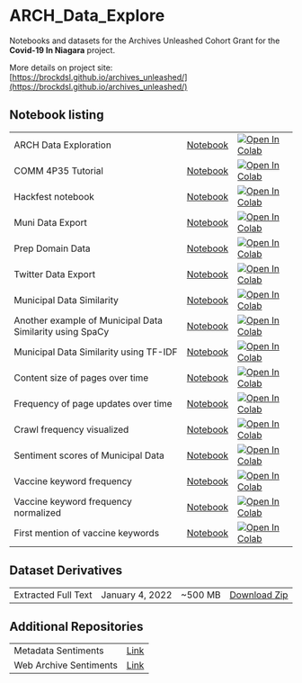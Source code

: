# ARCH_Data_Explore

Notebooks and datasets for the Archives Unleashed Cohort Grant for the **Covid-19 In Niagara** project. 

More details on project site: [https://brockdsl.github.io/archives_unleashed/](https://brockdsl.github.io/archives_unleashed/)


## Notebook listing
||||
|--|--|--|
| ARCH Data Exploration | [Notebook](arch_explore.ipynb) | [![Open In Colab](https://colab.research.google.com/assets/colab-badge.svg)](https://colab.research.google.com/github/BrockDSL/ARCH_Data_Explore/blob/main/arch_explore.ipynb)|
|COMM 4P35 Tutorial | [Notebook](COMM_4P35_Actvity.ipynb) |  [![Open In Colab](https://colab.research.google.com/assets/colab-badge.svg)](https://colab.research.google.com/github/BrockDSL/ARCH_Data_Explore/blob/main/COMM_4P35_Activity.ipynb)|
|Hackfest notebook | [Notebook](Hackfest_Kickoff.ipynb) | [![Open In Colab](https://colab.research.google.com/assets/colab-badge.svg)](https://colab.research.google.com/github/BrockDSL/ARCH_Data_Explore/blob/main/Hackfest_Kickoff.ipynb)|
|Muni Data Export | [Notebook](Muni_Data_Explore_and_Export.ipynb) | [![Open In Colab](https://colab.research.google.com/assets/colab-badge.svg)](https://colab.research.google.com/github/BrockDSL/ARCH_Data_Explore/blob/main/Muni_Data_Explore_and_Export.ipynb)|
|Prep Domain Data | [Notebook](Prep_Domain_Data.ipynb) | [![Open In Colab](https://colab.research.google.com/assets/colab-badge.svg)](https://colab.research.google.com/github/BrockDSL/ARCH_Data_Explore/blob/main/Prep_Domain_Data.ipynb)|
|Twitter Data Export | [Notebook](Twitter_Data_Explore_and_Export.ipynb) | [![Open In Colab](https://colab.research.google.com/assets/colab-badge.svg)](https://colab.research.google.com/github/BrockDSL/ARCH_Data_Explore/blob/main/Twitter_Data_Explore_and_Export.ipynb)|
|Municipal Data Similarity | [Notebook](Municipal_Document_Similarity.ipynb) | [![Open In Colab](https://colab.research.google.com/assets/colab-badge.svg)](https://colab.research.google.com/github/BrockDSL/ARCH_Data_Explore/blob/main/Municipal_Document_Similarity.ipynb)|
|Another example of Municipal Data Similarity using SpaCy | [Notebook](sim_comparison.ipynb) | [![Open In Colab](https://colab.research.google.com/assets/colab-badge.svg)](https://colab.research.google.com/github/BrockDSL/ARCH_Data_Explore/blob/main/sim_comparison.ipynb)
|Municipal Data Similarity using TF-IDF | [Notebook](tfidf_color_compare.ipynb) | [![Open In Colab](https://colab.research.google.com/assets/colab-badge.svg)](https://colab.research.google.com/github/BrockDSL/ARCH_Data_Explore/blob/main/tfidf_color_compare.ipynb)
|Content size of pages over time | [Notebook](Municipality_content_size.ipynb) | [![Open In Colab](https://colab.research.google.com/assets/colab-badge.svg)](https://colab.research.google.com/github/BrockDSL/ARCH_Data_Explore/blob/main/Municipality_content_size.ipynb)
|Frequency of page updates over time | [Notebook](Muni_Updates.ipynb) | [![Open In Colab](https://colab.research.google.com/assets/colab-badge.svg)](https://colab.research.google.com/github/BrockDSL/ARCH_Data_Explore/blob/main/Muni_Updates.ipynb)
|Crawl frequency visualized | [Notebook](CrawlFrequency.ipynb) | [![Open In Colab](https://colab.research.google.com/assets/colab-badge.svg)](https://colab.research.google.com/github/BrockDSL/ARCH_Data_Explore/blob/main/CrawlFrequency.ipynb)
|Sentiment scores of Municipal Data | [Notebook](Average_Sentiment_Scores.ipynb) | [![Open In Colab](https://colab.research.google.com/assets/colab-badge.svg)](https://colab.research.google.com/github/BrockDSL/ARCH_Data_Explore/blob/main/Average_Sentiment_Scores.ipynb)
|Vaccine keyword frequency | [Notebook](Vaccination_mentions.ipynb) | [![Open In Colab](https://colab.research.google.com/assets/colab-badge.svg)](https://colab.research.google.com/github/BrockDSL/ARCH_Data_Explore/blob/main/Vaccination_mentions.ipynb)
|Vaccine keyword frequency normalized | [Notebook](Vaccine_mentions_normalized.ipynb) | [![Open In Colab](https://colab.research.google.com/assets/colab-badge.svg)](https://colab.research.google.com/github/BrockDSL/ARCH_Data_Explore/blob/main/Vaccine_mentions_normalized.ipynb)
|First mention of vaccine keywords | [Notebook](Vaccine_First_Mention.ipynb) | [![Open In Colab](https://colab.research.google.com/assets/colab-badge.svg)](https://colab.research.google.com/github/BrockDSL/ARCH_Data_Explore/blob/main/Vaccine_First_Mention.ipynb)
## Dataset Derivatives ##
|||||
|---|---|---|---|
|Extracted Full Text| January 4, 2022 | ~500 MB | [Download Zip](https://drive.google.com/file/d/1SzIpVc2fYLQTIasZZi3FnR7WhRRhsbJz/view?usp=sharing) |


## Additional Repositories ##
|||
|---|---|
| Metadata Sentiments |[Link](https://github.com/vd19qe/metadata_sentiments)|
| Web Archive Sentiments | [Link](https://github.com/vd19qe/web_archive_sentiments)|

